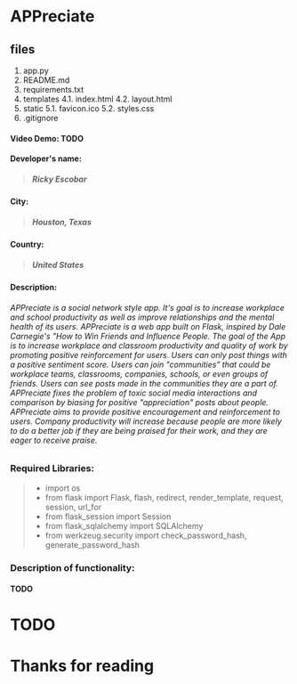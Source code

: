 # APPreciate

## files
1. app.py
2. README.md
3. requirements.txt
4. templates
4.1. index.html
4.2. layout.html
5. static
5.1. favicon.ico
5.2. styles.css
6. .gitignore


#### Video Demo: TODO
#### Developer's name:
>##### Ricky Escobar
#### City:
>##### Houston, Texas
#### Country:
>##### United States

#### Description:
###### APPreciate is a social network style app. It's goal is to increase workplace and school productivity as well as improve relationships and the mental health of its users. APPreciate is a web app built on Flask, inspired by Dale Carnegie's "How to Win Friends and Influence People. The goal of the App is to increase workplace and classroom productivity and quality of work by promoting positive reinforcement for users. Users can only post things with a positive sentiment score. Users can join "communities" that could be workplace teams, classrooms, companies, schools, or even groups of friends. Users can see posts made in the communities they are a part of. APPreciate fixes the problem of toxic social media interactions and comparison by biasing for positive "appreciation" posts about people. APPreciate aims to provide positive encouragement and reinforcement to users. Company productivity will increase because people are more likely to do a better job if they are being praised for their work, and they are eager to receive praise. 


### Required Libraries:
>- import os
>- from flask import Flask, flash, redirect, render_template, request, session, url_for
>- from flask_session import Session
>- from flask_sqlalchemy import SQLAlchemy
>- from werkzeug.security import check_password_hash, generate_password_hash


### Description of functionality:
#### TODO

# TODO
# Thanks for reading
